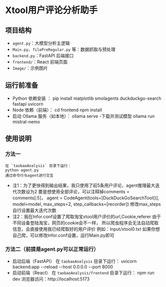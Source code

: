 # Xtool用户评论分析助手

## 项目结构
- `agent.py`：大模型分析主逻辑
- `Main.py`、`filePreRegular.py` 等：数据抓取与预处理
- `backend.py`：FastAPI 后端接口
- `frontend/`：React 前端页面
- `Image/`：示例图片
## 运行前准备
   - Python 依赖安装 ：
      pip install matplotlib smolagents duckduckgo-search fastapi uvicorn
   - Node 依赖（前端）：
     cd frontend
     npm install
   - 启动 Ollama 服务（如本地）：
     ollama serve
    -下载并测试模型
     ollama run mistral-nemo
## 使用说明
  ### 方法一
    在 `taobaoAnalysis` 目录下运行：
    python agent.py
    通过命令行与agent进行交互   
   -  注1：为了更快得到输出结果，我只使用了前5条用户评论，agent推理最大迭代次数设为2
        要是想使用全部评论，可以注释掉comments = comments[:5]，
        agent = CodeAgent(tools=[DuckDuckGoSearchTool()], model=model, max_steps=2, step_callbacks=[recorder])
        修改max_steps自行设置最大迭代次数
   - 注2：我在Infor.conf设置了爬取淘宝xtool用户评价的url,Cookie,referer
        由于不同设备登陆淘宝，网页的cookie会不一样，
        所以爬虫程序会无法自动爬取信息，会直接使用我已经爬取好的用户评价 
        例如：Input/xtool0.txt
        如果你想自己爬，可以修改Infor.conf设置，运行Main.py即可
  ### 方法二（前提是agent.py可以正常运行）
   - 启动后端（FastAPI）
      在 `taobaoAnalysis` 目录下运行：
      uvicorn backend:app --reload --host 0.0.0.0 --port 8000
   - 启动前端（React）
      在 `taobaoAnalysis/frontend` 目录下运行：
      npm run dev
      浏览器访问：http://localhost:5173
    

